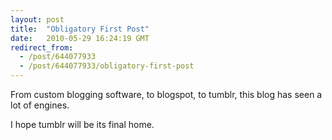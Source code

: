```yaml
---
layout: post
title:  "Obligatory First Post"
date:   2010-05-29 16:24:19 GMT
redirect_from:
  - /post/644077933
  - /post/644077933/obligatory-first-post
---
```




From custom blogging software, to blogspot, to tumblr, this blog has seen a lot of engines.

I hope tumblr will be its final home.
